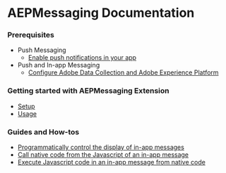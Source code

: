# AEPMessaging Documentation

### Prerequisites

- Push Messaging
  - [Enable push notifications in your app](./enable-push-notifications.md)  
- Push and In-app Messaging
  - [Configure Adobe Data Collection and Adobe Experience Platform](./edge-and-launch-configuration.md)


### Getting started with AEPMessaging Extension

- [Setup](./setup-sdk.md)
- [Usage](./usage.md)

### Guides and How-tos

- [Programmatically control the display of in-app messages](./how-to-messaging-delegate.md)
- [Call native code from the Javascript of an in-app message](./how-to-call-native-from-javascript.md)
- [Execute Javascript code in an in-app message from native code](./how-to-call-javascript-from-native.md)
